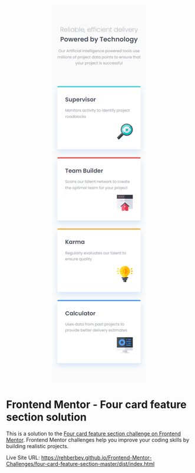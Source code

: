 <div align="center">
    <picture>
        <source
            media="(min-width: 768px)"
            srcset="./design/desktop.png"
        />
        <img src="./design/mobile.png" />
    </picture>
</div>

# Frontend Mentor - Four card feature section solution

This is a solution to the [Four card feature section challenge on Frontend Mentor](https://www.frontendmentor.io/challenges/four-card-feature-section-weK1eFYK). Frontend Mentor challenges help you improve your coding skills by building realistic projects.

Live Site URL: <https://rehberbey.github.io/Frontend-Mentor-Challenges/four-card-feature-section-master/dist/index.html>
